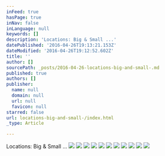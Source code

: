 ```yaml
---
inFeed: true
hasPage: true
inNav: false
inLanguage: null
keywords: []
description: 'Locations: Big & Small ...'
datePublished: '2016-04-26T19:13:21.153Z'
dateModified: '2016-04-26T19:12:52.602Z'
title: ''
author: []
sourcePath: _posts/2016-04-26-locations-big-and-small-.md
published: true
authors: []
publisher:
  name: null
  domain: null
  url: null
  favicon: null
starred: false
url: locations-big-and-small-/index.html
_type: Article

---
```

Locations: Big & Small ...
![](https://the-grid-user-content.s3-us-west-2.amazonaws.com/1775a336-6791-458b-a56e-1b5089fc4ef1.jpg)
![](https://the-grid-user-content.s3-us-west-2.amazonaws.com/51f5936f-0c35-433c-a056-b5a0de9d3a53.jpg)
![](https://the-grid-user-content.s3-us-west-2.amazonaws.com/5522b747-7805-4eec-bf2e-d01d720fbd0f.jpg)
![](https://the-grid-user-content.s3-us-west-2.amazonaws.com/2f468482-18cc-4b2a-9c41-683f4130f5fc.jpg)
![](https://the-grid-user-content.s3-us-west-2.amazonaws.com/64fa6d0d-55bf-4436-bdac-0ef789353f0e.jpg)
![](https://the-grid-user-content.s3-us-west-2.amazonaws.com/d8089f1e-9127-44ef-89fc-79a92e5bb121.jpg)
![](https://the-grid-user-content.s3-us-west-2.amazonaws.com/fbb8345f-b359-40eb-98af-ed0f79158c74.jpg)
![](https://the-grid-user-content.s3-us-west-2.amazonaws.com/a21a451a-0c1e-4300-911a-3a9d14d0b80c.jpg)
![](https://the-grid-user-content.s3-us-west-2.amazonaws.com/c647759d-d2a5-4d2b-af90-faca314e3187.jpg)
![](https://the-grid-user-content.s3-us-west-2.amazonaws.com/c046e980-123d-4dc9-b0fa-41c29ab8ef83.jpg)
![](https://the-grid-user-content.s3-us-west-2.amazonaws.com/23b68f47-cb29-4f56-87e5-2bfb4bf1cb3b.jpg)